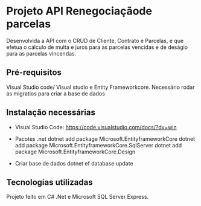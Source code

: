 # Projeto API Renegociaçãode parcelas 

 Desenvolvida a API com o CRUD de Cliente, Contrato e Parcelas, e que efetua o cálculo de multa e juros para as parcelas vencidas
 e de deságio para as parcelas vincendas.
 
 ##  Pré-requisitos
 
 Visual Studio code/  Visual studio e Entity Frameworkcore. 
 Necessário rodar as migratios para criar a base de dados 

 ## Instalação necessárias
 -  Visual Studio Code:
 https://code.visualstudio.com/docs/?dv=win
 
 - Pacotes .net 
 dotnet add package Microsoft.EntityframeworkCore
 dotnet add package Microsoft.EntityframeworkCore.SqlServer
 dotnet add package Microsoft.EntityframeworkCore.Design
 
 - Criar base de dados
 dotnet ef database update
 
 
 ## Tecnologias utilizadas
 Projeto feito em C# .Net e Microsoft SQL Server Express.
 